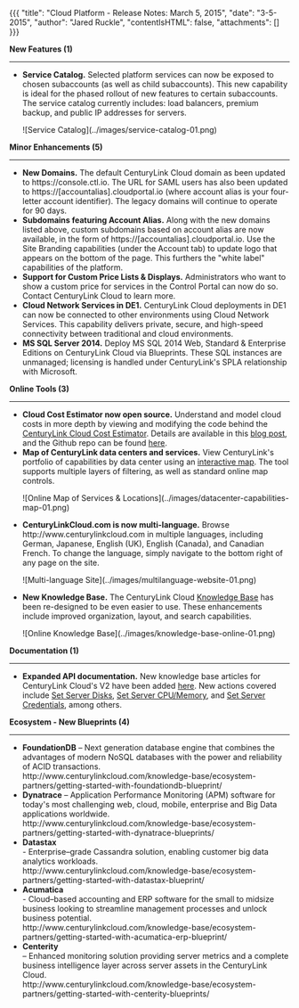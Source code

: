 {{{
  "title": "Cloud Platform - Release Notes: March 5, 2015",
  "date": "3-5-2015",
  "author": "Jared Ruckle",
  "contentIsHTML": false,
  "attachments": []
}}}

<p><strong>New Features (1)</strong>
</p>
<div>
  <hr />
</div>
<ul>
<li><strong>Service Catalog.</strong> Selected platform services can now be exposed to chosen subaccounts (as well as child subaccounts). This new capability is ideal for the phased rollout of new features to certain subaccounts. The service catalog currently includes: load balancers, premium backup, and public IP addresses for servers.
<p>
![Service Catalog](../images/service-catalog-01.png)
</li>
</ul>
<p></p>
<p><strong>Minor Enhancements (5)</strong></p>
<div><hr /></div>
<ul>
<li><strong>New Domains.</strong> The default CenturyLink Cloud domain as been updated to https://console.ctl.io.  The URL for SAML users has also been updated to https://[accountalias].cloudportal.io (where account alias is your four-letter account identifier). The legacy domains will continue to operate for 90 days.</li>
<li><strong>Subdomains featuring Account Alias.</strong> Along with the new domains listed above, custom subdomains based on account alias are now available, in the form of https://[accountalias].cloudportal.io. Use the Site Branding capabilities (under the Account tab) to update logo that appears on the bottom of the page. This furthers the "white label" capabilities of the platform.</li>
<li><strong>Support for Custom Price Lists & Displays.</strong> Administrators who want to show a custom price for services in the Control Portal can now do so. Contact CenturyLink Cloud to learn more.</li>
<li><strong>Cloud Network Services in DE1.</strong> CenturyLink Cloud deployments in DE1 can now be connected to other environments using Cloud Network Services.  This capability delivers private, secure, and high-speed connectivity between traditional and cloud environments.</li>
<li><strong>MS SQL Server 2014.</strong> Deploy MS SQL 2014 Web, Standard & Enterprise Editions on CenturyLink Cloud via Blueprints.  These SQL instances are unmanaged; licensing is handled under CenturyLink's SPLA relationship with Microsoft.
</li>
</ul>
<p></p>
<p><strong>Online Tools (3)</strong></p>
<div><hr /></div>
<ul>
<li><strong>Cloud Cost Estimator now open source.</strong> Understand and model cloud costs in more depth by viewing and modifying the code behind the <a href="/estimator">CenturyLink Cloud Cost Estimator</a>. Details are available in this <a href="/blog/post/cloud-services-estimator-now-open-source">blog post</a>, and the Github repo can be found <a href="https://github.com/CenturyLinkCloud/PriceEstimator">here</a>.
</li>
<li><strong>Map of CenturyLink data centers and services.</strong> View CenturyLink's portfolio of capabilities by data center using an <a href="/data-centersonline">interactive map</a>.  The tool supports multiple layers of filtering, as well as standard online map controls.
<p>
![Online Map of Services & Locations](../images/datacenter-capabilities-map-01.png)
</li>

</li>
<li><strong>CenturyLinkCloud.com is now multi-language.</strong> Browse http://www.centurylinkcloud.com in multiple languages, including German, Japanese, English (UK), English (Canada), and Canadian French. To change the language, simply navigate to the bottom right of any page on the site.
<p>
![Multi-language Site](../images/multilanguage-website-01.png)
</li>
<li><strong>New Knowledge Base.</strong> The CenturyLink Cloud <a href="/knowledge-base">Knowledge Base</a> has been re-designed to be even easier to use. These enhancements include improved organization, layout, and search capabilities.
<p>
![Online Knowledge Base](../images/knowledge-base-online-01.png)
</li>
</ul>
<p><strong>Documentation (1)</strong></p>
<div><hr /></div>
<ul>
<li><strong>Expanded API documentation.</strong> New knowledge base articles for CenturyLink Cloud's V2 have been added <a href="/api-docs/v2/">here</a>.  New actions covered include <a href="/api-docs/v2#servers-set-server-disks">Set Server Disks</a>, <a href="/api-docs/v2#servers-set-server-cpumemory">Set Server CPU/Memory</a>, and <a href="/api-docs/v2#servers-set-server-credentials">Set Server Credentials</a>, among others.
</li>
</ul>
<p></p>
<p><strong>Ecosystem - New Blueprints (4)</strong></p>
<div><hr/></div>
<ul>
<li><strong>FoundationDB</strong> – Next generation database engine that combines the advantages of modern NoSQL databases with the power and reliability of ACID transactions.<br>
http://www.centurylinkcloud.com/knowledge-base/ecosystem-partners/getting-started-with-foundationdb-blueprint/</li>

<li><strong>Dynatrace</strong> – Application Performance Monitoring (APM) software for today's most challenging web, cloud, mobile, enterprise and Big Data applications worldwide.<br>
http://www.centurylinkcloud.com/knowledge-base/ecosystem-partners/getting-started-with-dynatrace-blueprints/</li>

<li><strong>Datastax</strong></li> - Enterprise–grade Cassandra solution, enabling customer big data analytics workloads.<br>
http://www.centurylinkcloud.com/knowledge-base/ecosystem-partners/getting-started-with-datastax-blueprint/</li>

<li><strong>Acumatica</strong></li> - Cloud–based accounting and ERP software for the small to midsize business looking to streamline management processes and unlock business potential.<br>
http://www.centurylinkcloud.com/knowledge-base/ecosystem-partners/getting-started-with-acumatica-erp-blueprint/</li>

<li><strong>Centerity</strong></li> – Enhanced monitoring solution providing server metrics and a complete business intelligence layer across  server assets in the CenturyLink Cloud.<br>
http://www.centurylinkcloud.com/knowledge-base/ecosystem-partners/getting-started-with-centerity-blueprints/</li>
</ul>
